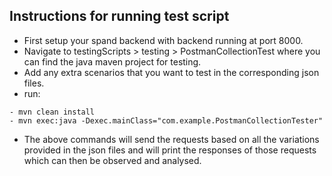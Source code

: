 ## Instructions for running test script
- First setup your spand backend with backend running at port 8000.
- Navigate to testingScripts > testing > PostmanCollectionTest where you can find the java maven project for testing.
- Add any extra scenarios that you want to test in the corresponding json files.
- run:
```
- mvn clean install
- mvn exec:java -Dexec.mainClass="com.example.PostmanCollectionTester"
```
- The above commands will send the requests based on all the variations provided in the json files and will print the responses of those requests which can then be observed and analysed.
